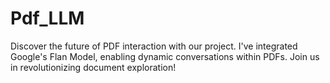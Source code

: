 # Pdf_LLM
Discover the future of PDF interaction with our project. I've integrated Google's Flan Model, enabling dynamic conversations within PDFs. Join us in revolutionizing document exploration!
